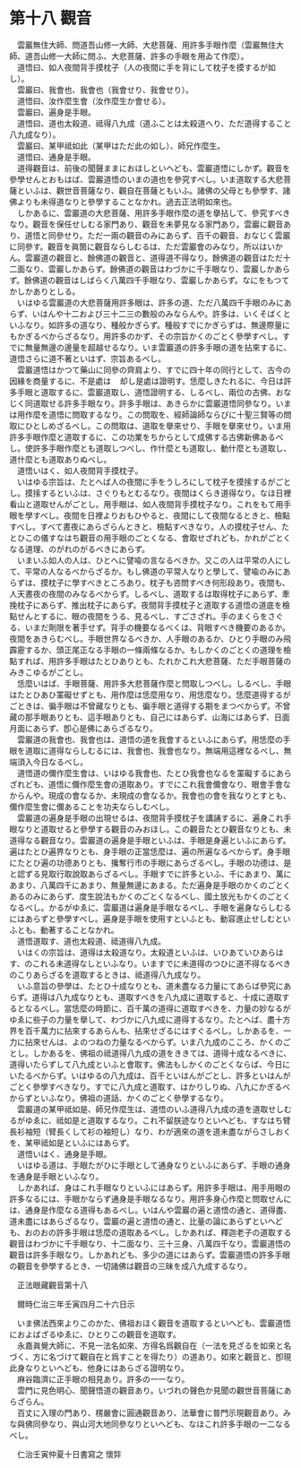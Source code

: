 # 第十八 觀音
　雲巖無住大師、問道吾山修一大師、大悲菩薩、用許多手眼作麼（雲巖無住大師、道吾山修一大師に問ふ、大悲菩薩、許多の手眼を用ゐて作麼）。  
　道悟曰、如人夜間背手摸枕子（人の夜間に手を背にして枕子を摸するが如し）。  
　雲巖曰、我會也、我會也（我會せり、我會せり）。  
　道悟曰、汝作麼生會（汝作麼生か會せる）。  
　雲巖曰、遍身是手眼。  
　道悟曰、道也太殺道、祗得八九成（道ふことは太殺道へり、ただ道得すること八九成なり）。  
　雲巖曰、某甲祗如此（某甲はただ此の如し）、師兄作麼生。  
　道悟曰、通身是手眼。  
　道得觀音は、前後の聞聲ままにおほしといへども、雲巖道悟にしかず。觀音を參學せんとおもはば、雲巖道悟のいまの道也を參究すべし。いま道取する大悲菩薩といふは、觀世音菩薩なり、觀自在菩薩ともいふ。諸佛の父母とも參學す、諸佛よりも未得道なりと參學することなかれ。過去正法明如來也。  
　しかあるに、雲巖道の大悲菩薩、用許多手眼作麼の道を擧拈して、參究すべきなり。觀音を保任せしむる家門あり、觀音を未夢見なる家門あり。雲巖に觀音あり、道悟と同參せり。ただ一兩の觀音のみにあらず、百千の觀音、おなじく雲巖に同參す。觀音を眞箇に觀音ならしむるは、ただ雲巖會のみなり。所以はいかん。雲巖道の觀音と、餘佛道の觀音と、道得道不得なり。餘佛道の觀音はただ十二面なり、雲巖しかあらず。餘佛道の觀音はわづかに千手眼なり、雲巖しかあらず。餘佛道の觀音はしばらく八萬四千手眼なり、雲巖しかあらず。なにをもつてかしかありとしる。  
　いはゆる雲巖道の大悲菩薩用許多眼は、許多の道、ただ八萬四千手眼のみにあらず、いはんや十二および三十二三の數般のみならんや。許多は、いくそばくといふなり。如許多の道なり、種般かぎらず。種般すでにかぎらずは、無邊際量にもかぎるべからざるなり。用許多のかず、その宗旨かくのごとく參學すべし。すでに無量無邊の邊量を超越せるなり。いま雲巖道の許多手眼の道を拈來するに、道悟さらに道不著といはず、宗旨あるべし。  
　雲巖道悟はかつて藥山に同參の齊肩より、すでに四十年の同行として、古今の因緣を商量するに、不是處は<img width="16" height="16" src="_cwm5E3j.png" border="0">却し是處は證明す。恁麼しきたれるに、今日は許多手眼と道取するに、雲巖道取し、道悟證明する、しるべし、兩位の古佛、おなじく同道取せる許多手眼なり。許多手眼は、あきらかに雲巖道悟同參なり。いまは用作麼を道悟に問取するなり。この問取を、經師論師ならびに十聖三賢等の問取にひとしめざるべし。この問取は、道取を擧來せり、手眼を擧來せり。いま用許多手眼作麼と道取するに、この功業をちからとして成佛する古佛新佛あるべし。使許多手眼作麼とも道取しつべし、作什麼とも道取し、動什麼とも道取し、道什麼とも道取ありぬべし。  
　道悟いはく、如人夜間背手摸枕子。  
　いはゆる宗旨は、たとへば人の夜間に手をうしろにして枕子を摸𢱢するがごとし。摸𢱢するといふは、さぐりもとむるなり。夜間はくらき道得なり。なほ日裡看山と道取せんがごとし。用手眼は、如人夜間背手摸枕子なり。これをもて用手眼を學すべし。夜間を日裡よりおもひやると、夜間にして夜間なるときと、檢點すべし。すべて晝夜にあらざらんときと、檢點すべきなり。人の摸枕子せん、たとひこの儀すなはち觀音の用手眼のごとくなる、會取せざれども、かれがごとくなる道理、のがれのがるべきにあらず。  
　いまいふ如人の人は、ひとへに譬喩の言なるべきか。又この人は平常の人にして、平常の人なるべからざるか。もし佛道の平常人なりと學して、譬喩のみにあらずは、摸枕子に學すべきところあり。枕子も咨問すべき何形段あり。夜間も、人天晝夜の夜間のみなるべからず。しるべし、道取するは取得枕子にあらず、牽挽枕子にあらず、推出枕子にあらず。夜間背手摸枕子と道取する道悟の道底を檢點せんとするに、眼の夜間をうる、見るべし、すごさざれ。手のまくらをさぐる、いまだ劑限を著手せず。背手の機要なるべくは、背眼すべき機要のあるか。夜間をあきらむべし。手眼世界なるべきか、人手眼のあるか、ひとり手眼のみ飛霹靂するか、頭正尾正なる手眼の一條兩條なるか。もしかくのごとくの道理を檢點すれば、用許多手眼はたとひありとも、たれかこれ大悲菩薩、ただ手眼菩薩のみきこゆるがごとし。  
　恁麼いはば、手眼菩薩、用許多大悲菩薩作麼と問取しつべし。しるべし、手眼はたとひあひ罣礙せずとも、用作麼は恁麼用なり、用恁麼なり。恁麼道得するがごときは、徧手眼は不曾藏なりとも、徧手眼と道得する期をまつべからず。不曾藏の那手眼ありとも、這手眼ありとも、自己にはあらず、山海にはあらず、日面月面にあらず、卽心是佛にあらざるなり。  
　雲巖道の我會也、我會也は、道悟の道を我會するといふにあらず。用恁麼の手眼を道取に道得ならしむるには、我會也、我會也なり。無端用這裡なるべし、無端須入今日なるべし。  
　道悟道の儞作麼生會は、いはゆる我會也、たとひ我會也なるを罣礙するにあらざれども、道悟に儞作麼生會の道取あり。すでにこれ我會儞會なり、眼會手會なからんや。現成の會なるか、未現成の會なるか。我會也の會を我なりとすとも、儞作麼生會に儞あることを功夫ならしむべし。  
　雲巖道の遍身是手眼の出現せるは、夜間背手摸枕子を講誦するに、遍身これ手眼なりと道取せると參學する觀音のみおほし。この觀音たとひ觀音なりとも、未道得なる觀音なり。雲巖道の遍身是手眼といふは、手眼是身遍といふにあらず。遍はたとひ遍界なりとも、身手眼の正當恁麼は、遍の所遍なるべからず。身手眼にたとひ遍の功德ありとも、攙奪行市の手眼にあらざるべし。手眼の功德は、是と認ずる見取行取說取あらざるべし。手眼すでに許多といふ、千にあまり、萬にあまり、八萬四千にあまり、無量無邊にあまる。ただ遍身是手眼のかくのごとくあるのみにあらず、度生說法もかくのごとくなるべし、國土放光もかくのごとくなるべし。かるがゆゑに、雲巖道は遍身是手眼なるべし、手眼を遍身ならしむるにはあらずと參學すべし。遍身是手眼を使用すといふとも、動容進止せしむといふとも、動著することなかれ。  
　道悟道取す、道也太殺道、祗道得八九成。  
　いはくの宗旨は、道得は太殺道なり。太殺道といふは、いひあていひあらはす、のこれる未道得なしといふなり。いますでに未道得のつひに道不得なるべきのこりあらざるを道取するときは、祗道得八九成なり。  
　いふ意旨の參學は、たとひ十成なりとも、道未盡なる力量にてあらば參究にあらず。道得は八九成なりとも、道取すべきを八九成に道取すると、十成に道取するとなるべし。當恁麼の時節に、百千萬の道得に道取すべきを、力量の妙なるがゆゑに些子の力量を擧して、わづかに八九成に道得するなり。たとへば、盡十方界を百千萬力に拈來するあらんも、拈來せざるにはすぐるべし。しかあるを、一力に拈來せんは、よのつねの力量なるべからず。いま八九成のこころ、かくのごとし。しかあるを、佛祖の祗道得八九成の道をききては、道得十成なるべきに、道得いたらずして八九成といふと會取す。佛法もしかくのごとくならば、今日にいたるべからず。いはゆるの八九成は、百千といはんがごとし、許多といはんがごとく參學すべきなり。すでに八九成と道取す、はかりしりぬ、八九にかぎるべからずといふなり。佛祖の道話、かくのごとく參學するなり。  
　雲巖道の某甲祗如是、師兄作麼生は、道悟のいふ道得八九成の道を道取せしむるがゆゑに、祗如是と道取するなり。これ不留朕迹なりといへども、すなはち臂長衫袖短（臂長くして衫の袖短し）なり、わが適來の道を道未盡ながらさしおくを、某甲祗如是といふにはあらず。  
　道悟いはく、通身是手眼。  
　いはゆる道は、手眼たがひに手眼として通身なりといふにあらず、手眼の通身を通身是手眼といふなり。  
　しかあれば、身はこれ手眼なりといふにはあらず。用許多手眼は、用手用眼の許多なるには、手眼かならず通身是手眼なるなり。用許多身心作麼と問取せんには、通身是作麼なる道得もあるべし。いはんや雲巖の遍と道悟の通と、道得盡、道未盡にはあらざるなり。雲巖の遍と道悟の通と、比量の論にあらずといへども、おのおの許多手眼は恁麼の道取あるべし。しかあれば、釋迦老子の道取する觀音はわづかに千手眼なり、十二面なり、三十三身、八萬四千なり。雲巖道悟の觀音は許多手眼なり。しかあれども、多少の道にはあらず。雲巖道悟の許多手眼の觀音を參學するとき、一切諸佛は觀音の三昧を成八九成するなり。  
  
　正法眼藏觀音第十八  
  
　爾時仁治三年壬寅四月二十六日示  
  
　いま佛法西來よりこのかた、佛祖おほく觀音を道取するといへども、雲巖道悟におよばざるゆゑに、ひとりこの觀音を道取す。  
　永嘉眞覺大師に、不見一法名如來、方得名爲觀自在（一法を見ざるを如來と名づく、方に名づけて觀自在と爲すことを得たり）の道あり。如來と觀音と、卽現此身なりといへども、他身にはあらざる證明なり。  
　麻谷臨濟に正手眼の相見あり。許多の一一なり。  
　雲門に見色明心、聞聲悟道の觀音あり。いづれの聲色か見聞の觀世音菩薩にあらざらん。  
　百丈に入理の門あり、楞嚴會に圓通觀音あり、法華會に普門示現觀音あり。みな與佛同參なり、與山河大地同參なりといへども、なほこれ許多手眼の一二なるべし。  
  
　仁治壬寅仲夏十日書寫之 懷弉
